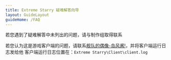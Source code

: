 ```yaml
---
title: Extreme Starry 疑难解答向导
layout: GuideLayout
guideHome: /FAQ
---
```


若您遇到了疑难解答中未列出的问题，请与制作组取得联系

若您认为这是游戏客户端的问题，请联系[舰队的偶像-岛风酱!](mailto:frg2089@outlook.com)，并将客户端运行日志发给他
客户端运行日志位置在：`Extreme Starry\Client\client.log`

